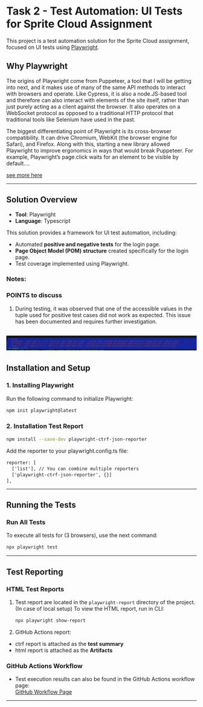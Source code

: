 # Task 2 - Test Automation: UI Tests for Sprite Cloud Assignment

This project is a test automation solution for the Sprite Cloud assignment, focused on UI tests using 
[Playwright](https://playwright.dev).

## Why Playwright

> 
The origins of Playwright come from Puppeteer, a tool that I will be getting into next, and it makes use of many of the same API methods to interact with browsers and operate. Like Cypress, it is also a node.JS-based tool and therefore can also interact with elements of the site itself, rather than just purely acting as a client against the browser. It also operates on a WebSocket protocol as opposed to a traditional HTTP protocol that traditional tools like Selenium have used in the past. 

The biggest differentiating point of Playwright is its cross-browser compatibility. It can drive Chromium, WebKit (the browser engine for Safari), and Firefox. Along with this, starting a new library allowed Playwright to improve ergonomics in ways that would break Puppeteer. For example, Playwright’s page.click waits for an element to be visible by default....
>
[see more here](https://www.linkedin.com/pulse/pros-cons-different-ui-automation-test-tools-playwright-craig-risi/)

---


## Solution Overview

- **Tool**: Playwright  
- **Language**: Typescript  

This solution provides a framework for UI test automation, including:
- Automated **positive and negative tests** for the login page.
- **Page Object Model (POM) structure** created specifically for the login page.
- Test coverage implemented using Playwright.

### Notes:
### POINTS to discuss
1. During testing, it was observed that one of the accessible values in the tuple used for positive test cases did not work as expected. This issue has been documented and requires further investigation.

![Tests Report](image.png)
---

## Installation and Setup

### 1. Installing Playwright
Run the following command to initialize Playwright:  

```bash
npm init playwright@latest
```

### 2. Installation Test Report

```bash
npm install --save-dev playwright-ctrf-json-reporter
```

Add the reporter to your playwright.config.ts file:

```
reporter: [
  ['list'], // You can combine multiple reporters
  ['playwright-ctrf-json-reporter', {}]
],
```

---

## Running the Tests

### Run All Tests
To execute all tests for (3 browsers), use the next command:  

```bash
npx playwright test
```

---

## Test Reporting

### HTML Test Reports
1. Test report are located in the `playwright-report` directory of the project. (In case of local setup)
To view the HTML report, run in CLI:  

   ```bash
   npx playwright show-report
   ```
2. GitHub Actions report:
- ctrf report is attached as the **test summary** 
- html report is attached as the **Artifacts** 

### GitHub Actions Workflow
- Test execution results can also be found in the GitHub Actions workflow page:  
  [GitHub Workflow Page](https://github.com/Injeevskaya/SpriteCloudUI/actions/workflows/playwright.yml)

---